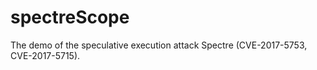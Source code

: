 # spectreScope
The demo of the speculative execution attack Spectre (CVE-2017-5753, CVE-2017-5715).
